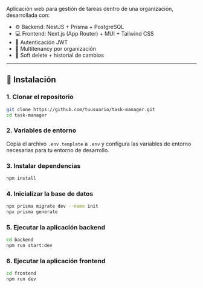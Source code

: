 
Aplicación web para gestión de tareas dentro de una organización, desarrollada con:

- ⚙️ Backend: NestJS + Prisma + PostgreSQL
- 💻 Frontend: Next.js (App Router) + MUI + Tailwind CSS
- 🔐 Autenticación JWT
- 🧠 Multitenancy por organización
- 📝 Soft delete + historial de cambios

---

## 🚀 Instalación

### 1. Clonar el repositorio

```bash
git clone https://github.com/tuusuario/task-manager.git
cd task-manager
```

### 2. Variables de entorno

Copia el archivo `.env.template` a `.env` y configura las variables de entorno necesarias para tu entorno de desarrollo.

### 3. Instalar dependencias

```bash
npm install
```

### 4. Inicializar la base de datos

```bash
npx prisma migrate dev --name init
npx prisma generate
```

### 5. Ejecutar la aplicación backend

```bash
cd backend
npm run start:dev
```

### 6. Ejecutar la aplicación frontend

```bash
cd frontend
npm run dev
```
